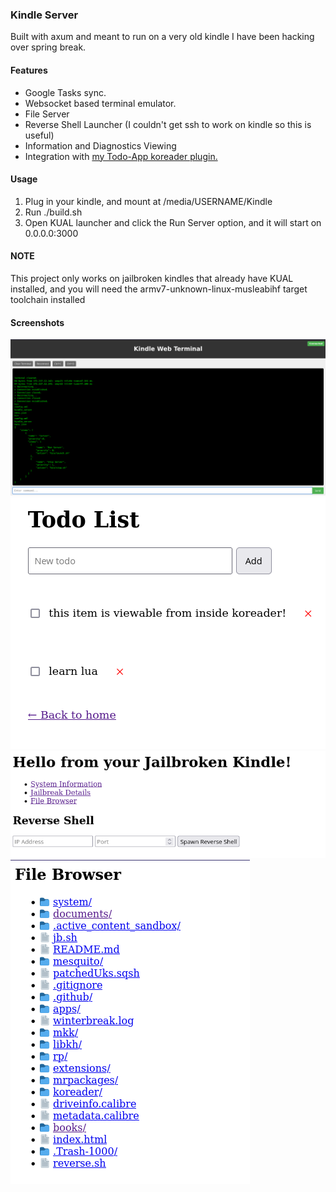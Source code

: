 ### Kindle Server
Built with axum and meant to run on a very old kindle I have been hacking over spring break.

#### Features
* Google Tasks sync.
* Websocket based terminal emulator.
* File Server
* Reverse Shell Launcher (I couldn't get ssh to work on kindle so this is useful)
* Information and Diagnostics Viewing
* Integration with [my Todo-App koreader plugin.](https://github.com/matthewashton-k/todo-koplugin)


#### Usage 
1. Plug in your kindle, and mount at /media/USERNAME/Kindle
2. Run ./build.sh
3. Open KUAL launcher and click the Run Server option, and it will start on 0.0.0.0:3000


#### NOTE
This project only works on jailbroken kindles that already have KUAL installed, and you will need the armv7-unknown-linux-musleabihf target toolchain installed

#### Screenshots
![term](webterm.png "Terminal Emulator")
![todos](todos.png "Todo Page")
![home](home.png "Home Page")
![file browser](file_browser.png "File Browser")
